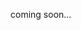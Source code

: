 ﻿<properties
	pageTitle="Project System"
	description="bla bla bla"
	slug="project-system"
	order="600"
	keywords="css, html, javascript"
/>

coming soon...
